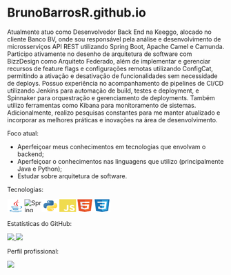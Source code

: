 # BrunoBarrosR.github.io

Atualmente atuo como Desenvolvedor Back End na Keeggo, alocado no cliente Banco BV, onde sou responsável pela análise e desenvolvimento de microsserviços API REST utilizando Spring Boot, Apache Camel e Camunda. 
Participo ativamente no desenho de arquitetura de software com BizzDesign como Arquiteto Federado, além de implementar e gerenciar recursos de feature flags e configurações remotas utilizando ConfigCat, permitindo a ativação e desativação de funcionalidades sem necessidade de deploys.
Possuo experiência no acompanhamento de pipelines de CI/CD utilizando Jenkins para automação de build, testes e deployment, e Spinnaker para orquestração e gerenciamento de deployments. 
Também utilizo ferramentas como Kibana para monitoramento de sistemas.
Adicionalmente, realizo pesquisas constantes para me manter atualizado e incorporar as melhores práticas e inovações na área de desenvolvimento.


Foco atual:
- Aperfeiçoar meus conhecimentos em tecnologias que envolvam o backend;
- Aperfeiçoar o conhecimentos nas linguagens que utilizo (principalmente Java e Python);
- Estudar sobre arquitetura de software.

Tecnologias:

<img align="left" alt="Java" height="30" width="40" src="https://raw.githubusercontent.com/devicons/devicon/master/icons/java/java-original.svg">
<img align="left" alt="Spring" height="30" width="40" src="https://cdn.jsdelivr.net/gh/devicons/devicon@latest/icons/spring/spring-original.svg">
<img align="left" alt="Python" height="30" width="40" src="https://raw.githubusercontent.com/devicons/devicon/master/icons/python/python-original.svg">
<img align="left" alt="JavaScript" height="30" width="40" src="https://raw.githubusercontent.com/devicons/devicon/master/icons/javascript/javascript-plain.svg">
<img align="left" alt="HTML5" height="30" width="40" src="https://raw.githubusercontent.com/devicons/devicon/master/icons/html5/html5-original.svg">
<img align="left" alt="CSS3" height="30" width="40" src="https://raw.githubusercontent.com/devicons/devicon/master/icons/css3/css3-original.svg">



<br><br>

Estatísticas do GitHub:

<div>
  <a href="https://github.com/BrunoBarrosR">
    <img height="180em" src="https://github-readme-stats.vercel.app/api?username=BrunoBarrosR&show_icons=true&theme=dracula&include_all_commits=true&count_private=true"/>
    <img height="180em" src="https://github-readme-stats.vercel.app/api/top-langs/?username=BrunoBarrosR&layout=compact&langs_count=16&theme=dracula"/>
  </a>
</div>

Perfil profissional:


<a href="https://www.linkedin.com/in/bruno-barros-rosa-ba17265a/" target="_blank"><img src="https://img.shields.io/badge/-LinkedIn-%230077B5?style=for-the-badge&logo=linkedin&logoColor=white" target="_blank"></a>
